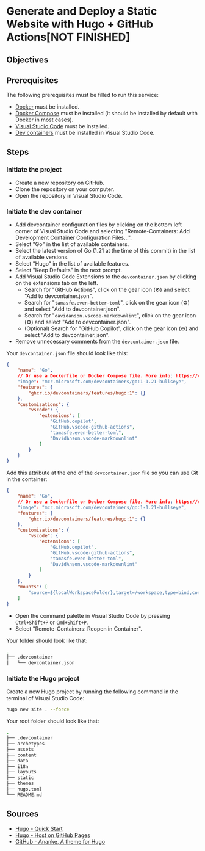 # Generate and Deploy a Static Website with Hugo + GitHub Actions[NOT FINISHED]

## Objectives

## Prerequisites

The following prerequisites must be filled to run this service:

- [Docker](https://docs.docker.com/get-docker/) must be installed.
- [Docker Compose](https://docs.docker.com/compose/install/) must be installed (it should be installed by default with Docker in most cases).
- [Visual Studio Code](https://code.visualstudio.com/download) must be installed.
- [Dev containers](https://code.visualstudio.com/docs/remote/containers) must be installed in Visual Studio Code.

## Steps

### Initiate the project

- Create a new repository on GitHub.
- Clone the repository on your computer.
- Open the repository in Visual Studio Code.

### Initiate the dev container

- Add devcontainer configuration files by clicking on the bottom left corner of Visual Studio Code and selecting "Remote-Containers: Add Development Container Configuration Files...".
- Select "Go" in the list of available containers.
- Select the latest version of Go (1.21 at the time of this commit) in the list of available versions.
- Select "Hugo" in the list of available features.
- Select "Keep Defaults" in the next prompt.
- Add Visual Studio Code Extensions to the `devcontainer.json` by clicking on the extensions tab on the left.
	- Search for "GitHub Actions", click on the gear icon (⚙️) and select "Add to devcontainer.json".
	- Search for "`tamasfe.even-better-toml`", click on the gear icon (⚙️) and select "Add to devcontainer.json".
	- Search for "`davidanson.vscode-markdownlint`", click on the gear icon (⚙️) and select "Add to devcontainer.json".
	- (Optional) Search for "GitHub Copilot", click on the gear icon (⚙️) and select "Add to devcontainer.json".
- Remove unnecessary comments from the `devcontainer.json` file.

Your `devcontainer.json` file should look like this:

```json
{
	"name": "Go",
	// Or use a Dockerfile or Docker Compose file. More info: https://containers.dev/guide/dockerfile
	"image": "mcr.microsoft.com/devcontainers/go:1-1.21-bullseye",
	"features": {
		"ghcr.io/devcontainers/features/hugo:1": {}
	},
	"customizations": {
		"vscode": {
			"extensions": [
				"GitHub.copilot",
				"GitHub.vscode-github-actions",
				"tamasfe.even-better-toml",
				"DavidAnson.vscode-markdownlint"
			]
		}
	}
}
```

Add this attribute at the end of the `devcontainer.json` file so you can use Git in the container:

```json hl_lines="18-20"
{
	"name": "Go",
	// Or use a Dockerfile or Docker Compose file. More info: https://containers.dev/guide/dockerfile
	"image": "mcr.microsoft.com/devcontainers/go:1-1.21-bullseye",
	"features": {
		"ghcr.io/devcontainers/features/hugo:1": {}
	},
	"customizations": {
		"vscode": {
			"extensions": [
				"GitHub.copilot",
				"GitHub.vscode-github-actions",
				"tamasfe.even-better-toml",
				"DavidAnson.vscode-markdownlint"
			]
		}
	},
	"mounts": [
		"source=${localWorkspaceFolder},target=/workspace,type=bind,consistency=cached"
	]
}
```

- Open the command palette in Visual Studio Code by pressing `Ctrl+Shift+P` or `Cmd+Shift+P`.
- Select "Remote-Containers: Reopen in Container".

Your folder should look like that:

```bash
.
├── .devcontainer
│   └── devcontainer.json
```

### Initiate the Hugo project

Create a new Hugo project by running the following command in the terminal of Visual Studio Code:

```bash
hugo new site . --force
```

Your root folder should look like that:

```bash
.
├── .devcontainer
├── archetypes
├── assets
├── content
├── data
├── i18n
├── layouts
├── static
├── themes
├── hugo.toml
└── README.md
```

## Sources

- [Hugo - Quick Start](https://gohugo.io/getting-started/quick-start/)
- [Hugo - Host on GitHub Pages](https://gohugo.io/hosting-and-deployment/hosting-on-github/)
- [GitHub - Ananke, A theme for Hugo](https://github.com/theNewDynamic/gohugo-theme-ananke)
